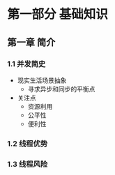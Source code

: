 # 第一部分 基础知识

## 第一章 简介

### 1.1 并发简史

- 现实生活场景抽象
  - 寻求异步和同步的平衡点
- 关注点
  - 资源利用
  - 公平性
  - 便利性

### 1.2 线程优势

### 1.3 线程风险



